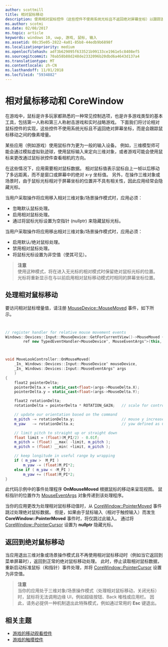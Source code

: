 ```yaml
---
author: scottmill
title: 相对鼠标移动
description: 使用相对鼠标控件（这些控件不使用系统光标且不返回绝对屏幕坐标）以跟踪游戏中鼠标移动之间的像素增量。
ms.author: scotmi
ms.date: 02/08/2017
ms.topic: article
keywords: windows 10, uwp, 游戏, 鼠标, 输入
ms.assetid: 08c35e05-2822-4a01-85b8-44edb9b6898f
ms.localizationpriority: medium
ms.openlocfilehash: adf3b629095f633521b99133ce1961e5c8408ef5
ms.sourcegitcommit: 70ab58b88d248de2332096b20dbd6a4643d137a4
ms.translationtype: MT
ms.contentlocale: zh-CN
ms.lasthandoff: 11/01/2018
ms.locfileid: "5934882"
---
```

# <a name="relative-mouse-movement-and-corewindow"></a>相对鼠标移动和 CoreWindow

在游戏中，鼠标是许多玩家都熟悉的一种常见控制选项，也是许多游戏类型的基本工具，包括第一人称和第三人称射击游戏和实时战略游戏。 下面我们将讨论相对鼠标控件的实现，这些控件不使用系统光标且不返回绝对屏幕坐标，而是会跟踪鼠标移动之间的像素增量。

某些应用（例如游戏）使用鼠标作为更为一般的输入设备。 例如，三维模型师可能会通过模拟虚拟轨迹球，使用鼠标输入来定向三维对象，或者游戏可能会使用鼠标来更改通过鼠标状控件查看相机的方向。 

在这些情况下，应用需要相对鼠标数据。 相对鼠标值表示鼠标自上一帧以后移动了多远距离，而不是窗口或屏幕中的绝对 x-y 坐标值。 另外，在操作三维对象或场景时，由于鼠标光标相对于屏幕坐标的位置并不具有相关性，因此应用经常会隐藏光标。 

当用户采取操作将应用移入相对三维对象/场景操作模式时，应用必须： 
- 忽略默认鼠标处理。
- 启用相对鼠标处理。
- 通过将鼠标光标设置为空指针 (nullptr) 来隐藏鼠标光标。 

当用户采取操作将应用移出相对三维对象/场景操作模式时，应用必须： 
- 启用默认/绝对鼠标处理。
- 禁用相对鼠标处理。 
- 将鼠标光标设置为非空值（使其可见）。

> **注意**  
使用这种模式，将在进入无光标的相对模式时保留绝对鼠标光标的位置。 光标将重新显示在与以前启用相对鼠标移动模式时相同的屏幕坐标位置。

 

## <a name="handling-relative-mouse-movement"></a>处理相对鼠标移动


要访问相对鼠标增量值，请注册 [MouseDevice::MouseMoved](https://msdn.microsoft.com/library/windows/apps/xaml/windows.devices.input.mousedevice.mousemoved.aspx) 事件，如下所示。


```cpp


// register handler for relative mouse movement events
Windows::Devices::Input::MouseDevice::GetForCurrentView()->MouseMoved +=
        ref new TypedEventHandler<MouseDevice^, MouseEventArgs^>(this, &MoveLookController::OnMouseMoved);


```

```cpp


void MoveLookController::OnMouseMoved(
    _In_ Windows::Devices::Input::MouseDevice^ mouseDevice,
    _In_ Windows::Devices::Input::MouseEventArgs^ args
    )
{
    float2 pointerDelta;
    pointerDelta.x = static_cast<float>(args->MouseDelta.X);
    pointerDelta.y = static_cast<float>(args->MouseDelta.Y);

    float2 rotationDelta;
    rotationDelta = pointerDelta * ROTATION_GAIN;   // scale for control sensitivity

    // update our orientation based on the command
    m_pitch -= rotationDelta.y;                     // mouse y increases down, but pitch increases up
    m_yaw   -= rotationDelta.x;                     // yaw defined as CCW around y-axis

    // limit pitch to straight up or straight down
    float limit = (float)(M_PI/2) - 0.01f;
    m_pitch = (float) __max( -limit, m_pitch );
    m_pitch = (float) __min( +limit, m_pitch );

    // keep longitude in useful range by wrapping
    if ( m_yaw >  M_PI )
        m_yaw -= (float)M_PI*2;
    else if ( m_yaw < -M_PI )
        m_yaw += (float)M_PI*2;
}

```

此代码示例中的事件处理程序 **OnMouseMoved** 根据鼠标的移动来呈现视图。 鼠标指针的位置作为 [MouseEventArgs](https://msdn.microsoft.com/library/windows/apps/xaml/windows.devices.input.mouseeventargs.aspx) 对象传递到该处理程序。 

当你的应用更改为处理相对鼠标移动值时，从 [CoreWindow::PointerMoved](https://msdn.microsoft.com/library/windows/apps/xaml/windows.ui.core.corewindow.pointermoved.aspx) 事件跳过处理绝对鼠标数据。 但是，如果由于鼠标输入（相对于触控输入）而发生 **CoreWindow::PointerMoved** 事件时，将仅跳过此输入。 通过将 [CoreWindow::PointerCursor](https://msdn.microsoft.com/library/windows/apps/xaml/windows.ui.core.corewindow.pointercursor.aspx) 设置为 **nullptr** 隐藏光标。 

## <a name="returning-to-absolute-mouse-movement"></a>返回到绝对鼠标移动

当应用退出三维对象或场景操作模式且不再使用相对鼠标移动时（例如当它返回到菜单屏幕时），返回到正常的绝对鼠标移动处理。 此时，停止读取相对鼠标数据，重新启动标准鼠标（和指针）事件处理，并将 [CoreWindow::PointerCursor](https://msdn.microsoft.com/library/windows/apps/xaml/windows.ui.core.corewindow.pointercursor.aspx) 设置为非空值。 

> **注意**  
当你的应用处于三维对象/场景操作模式（处理相对鼠标移动，关闭光标）时，鼠标将无法调用边缘 UI，例如超级按钮、Back 堆栈或应用栏。 因此，请务必提供一种机制退出此特殊模式，例如通过常用的 **Esc** 键退出。

## <a name="related-topics"></a>相关主题

* [游戏的移动观看控件](tutorial--adding-move-look-controls-to-your-directx-game.md) 
* [游戏的触摸控件](tutorial--adding-touch-controls-to-your-directx-game.md)